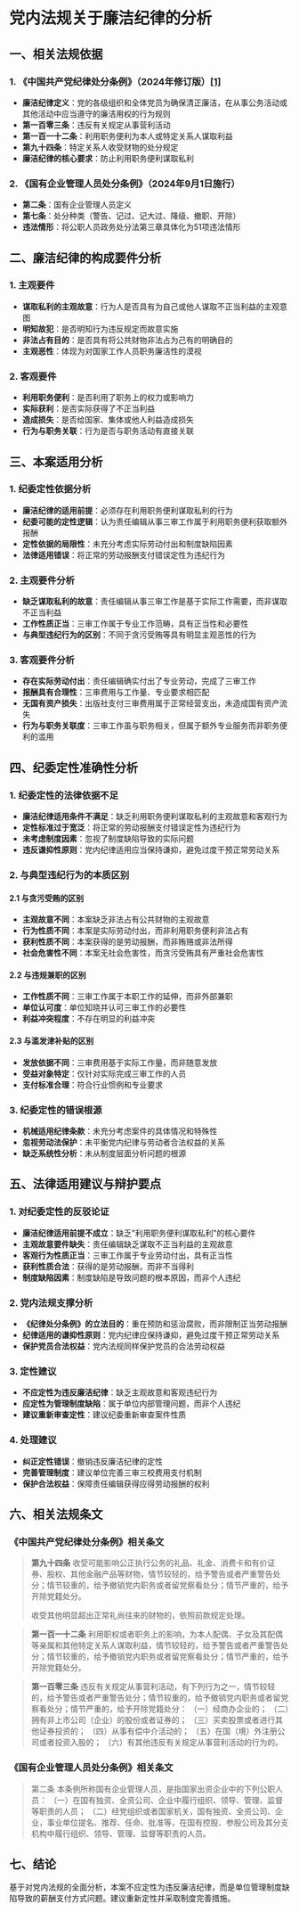 # 党内法规关于廉洁纪律的分析

## 一、相关法规依据

### 1. 《中国共产党纪律处分条例》（2024年修订版）[[1]](https://www.12371.cn/special/zggcdzcjwfg/)
- **廉洁纪律定义**：党的各级组织和全体党员为确保清正廉洁，在从事公务活动或其他活动中应当遵守的廉洁用权的行为规则
- **第一百零三条**：违反有关规定从事营利活动
- **第一百一十二条**：利用职务便利为本人或特定关系人谋取利益
- **第九十四条**：特定关系人收受财物的处分规定
- **廉洁纪律的核心要求**：防止利用职务便利谋取私利

### 2. 《国有企业管理人员处分条例》（2024年9月1日施行）
- **第二条**：国有企业管理人员定义
- **第七条**：处分种类（警告、记过、记大过、降级、撤职、开除）
- **违法情形**：将公职人员政务处分法第三章具体化为51项违法情形

## 二、廉洁纪律的构成要件分析

### 1. 主观要件
- **谋取私利的主观故意**：行为人是否具有为自己或他人谋取不正当利益的主观意图
- **明知故犯**：是否明知行为违反规定而故意实施
- **非法占有目的**：是否具有将公共财物非法占为己有的明确目的
- **主观恶性**：体现为对国家工作人员职务廉洁性的漠视

### 2. 客观要件
- **利用职务便利**：是否利用了职务上的权力或影响力
- **实际获利**：是否实际获得了不正当利益
- **造成损失**：是否给国家、集体或他人利益造成损失
- **行为与职务关联**：行为是否与职务活动有直接关联

## 三、本案适用分析

### 1. 纪委定性依据分析
- **廉洁纪律的适用前提**：必须存在利用职务便利谋取私利的行为
- **纪委可能的定性逻辑**：认为责任编辑从事三审工作属于利用职务便利获取额外报酬
- **定性依据的局限性**：未充分考虑实际劳动付出和制度缺陷因素
- **法律适用错误**：将正常的劳动报酬支付错误定性为违纪行为

### 2. 主观要件分析
- **缺乏谋取私利的故意**：责任编辑从事三审工作是基于实际工作需要，而非谋取不正当利益
- **工作性质正当**：三审工作属于专业工作范畴，具有正当性和必要性
- **与典型违纪行为的区别**：不同于贪污受贿等具有明显主观恶性的行为

### 3. 客观要件分析
- **存在实际劳动付出**：责任编辑确实付出了专业劳动，完成了三审工作
- **报酬具有合理性**：三审费用与工作量、专业要求相匹配
- **无国有资产损失**：出版社支付三审费用属于正常经营支出，未造成国有资产流失
- **行为与职务关联度**：三审工作虽与职务相关，但属于额外专业服务而非职务便利的滥用

## 四、纪委定性准确性分析

### 1. 纪委定性的法律依据不足
- **廉洁纪律适用条件不满足**：缺乏利用职务便利谋取私利的主观故意和客观行为
- **定性标准过于宽泛**：将正常的劳动报酬支付错误定性为违纪行为
- **未考虑制度因素**：忽视了制度缺陷导致的实际问题
- **违反谦抑性原则**：党内纪律适用应当保持谦抑，避免过度干预正常劳动关系

### 2. 与典型违纪行为的本质区别

#### 2.1 与贪污受贿的区别
- **主观故意不同**：本案缺乏非法占有公共财物的主观故意
- **行为性质不同**：本案是实际劳动付出，而非利用职务便利非法占有
- **获利性质不同**：本案获得的是劳动报酬，而非贿赂或非法所得
- **社会危害性不同**：本案无社会危害性，而贪污受贿具有严重社会危害性

#### 2.2 与违规兼职的区别
- **工作性质不同**：三审工作属于本职工作的延伸，而非外部兼职
- **单位认可度**：单位知晓并认可三审工作的必要性
- **利益冲突程度**：不存在明显的利益冲突

#### 2.3 与滥发津补贴的区别
- **发放依据不同**：三审费用基于实际工作量，而非随意发放
- **受益对象特定**：仅针对实际完成三审工作的人员
- **支付标准合理**：符合行业惯例和专业要求

### 3. 纪委定性的错误根源
- **机械适用纪律条款**：未充分考虑案件的具体情况和特殊性
- **忽视劳动法保护**：未平衡党内纪律与劳动者合法权益的关系
- **缺乏系统性分析**：未从制度层面分析问题的根源

## 五、法律适用建议与辩护要点

### 1. 对纪委定性的反驳论证
- **廉洁纪律适用前提不成立**：缺乏"利用职务便利谋取私利"的核心要件
- **主观故意要件缺失**：责任编辑缺乏谋取不正当利益的主观故意
- **客观行为性质正当**：三审工作属于专业劳动付出，具有正当性
- **获利性质合法**：获得的是劳动报酬，而非不当得利
- **制度缺陷因素**：制度缺陷是导致问题的根本原因，而非个人违纪

### 2. 党内法规支撑分析
- **《纪律处分条例》的立法目的**：重在预防和惩治腐败，而非限制正当劳动报酬
- **纪律适用的谦抑性原则**：党内纪律应保持谦抑，避免过度干预正常劳动关系
- **保护党员合法权益**：党内法规同样保护党员的合法劳动权益

### 3. 定性建议
- **不应定性为违反廉洁纪律**：缺乏主观故意和客观违纪行为
- **应定性为管理制度缺陷**：属于单位内部管理问题，而非个人违纪
- **建议重新审查定性**：建议纪委重新审查案件性质

### 4. 处理建议
- **纠正定性错误**：撤销违反廉洁纪律的定性
- **完善管理制度**：建议单位完善三审三校费用支付机制
- **保护合法权益**：保障责任编辑获得应得劳动报酬的权利

## 六、相关法规条文

### 《中国共产党纪律处分条例》相关条文
> **第九十四条** 收受可能影响公正执行公务的礼品、礼金、消费卡和有价证券、股权、其他金融产品等财物，情节较轻的，给予警告或者严重警告处分；情节较重的，给予撤销党内职务或者留党察看处分；情节严重的，给予开除党籍处分。
> 
> 收受其他明显超出正常礼尚往来的财物的，依照前款规定处理。

> **第一百一十二条** 利用职权或者职务上的影响，为本人配偶、子女及其配偶等亲属和其他特定关系人谋取利益，情节较轻的，给予警告或者严重警告处分；情节较重的，给予撤销党内职务或者留党察看处分；情节严重的，给予开除党籍处分。

> **第一百零三条** 违反有关规定从事营利活动，有下列行为之一，情节较轻的，给予警告或者严重警告处分；情节较重的，给予撤销党内职务或者留党察看处分；情节严重的，给予开除党籍处分：
> （一）经商办企业的；
> （二）拥有非上市公司（企业）的股份或者证券的；
> （三）买卖股票或者进行其他证券投资的；
> （四）从事有偿中介活动的；
> （五）在国（境）外注册公司或者投资入股的；
> （六）有其他违反有关规定从事营利活动的行为的。

### 《国有企业管理人员处分条例》相关条文
> 第二条 本条例所称国有企业管理人员，是指国家出资企业中的下列公职人员：
> （一）在国有独资、全资公司、企业中履行组织、领导、管理、监督等职责的人员；
> （二）经党组织或者国家机关，国有独资、全资公司、企业，事业单位提名、推荐、任命、批准等，在国有控股、参股公司及其分支机构中履行组织、领导、管理、监督等职责的人员。

## 七、结论

基于对党内法规的全面分析，本案不应定性为违反廉洁纪律，而是单位管理制度缺陷导致的薪酬支付方式问题。建议重新定性并采取制度完善措施。